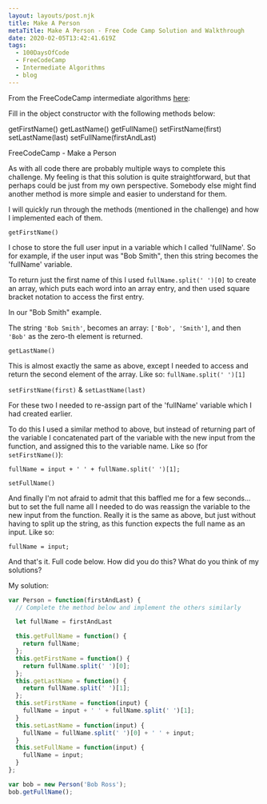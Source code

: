 ```yaml
---
layout: layouts/post.njk
title: Make A Person
metaTitle: Make A Person - Free Code Camp Solution and Walkthrough
date: 2020-02-05T13:42:41.619Z
tags:
  - 100DaysOfCode
  - FreeCodeCamp
  - Intermediate Algorithms
  - blog
---
```

From the FreeCodeCamp intermediate algorithms [here](https://www.freecodecamp.org/learn/javascript-algorithms-and-data-structures/intermediate-algorithm-scripting/make-a-persons):

Fill in the object constructor with the following methods below:

getFirstName()
getLastName()
getFullName()
setFirstName(first)
setLastName(last)
setFullName(firstAndLast)

FreeCodeCamp - Make a Person

As with all code there are probably multiple ways to complete this challenge. My feeling is that this solution is quite straightforward, but that perhaps could be just from my own perspective. Somebody else might find another method is more simple and easier to understand for them.

I will quickly run through the methods (mentioned in the challenge) and how I implemented each of them.

`getFirstName()`

I chose to store the full user input in a variable which I called 'fullName'. So for example, if the user input was "Bob Smith", then this string becomes the 'fullName' variable.

To return just the first name of this I used `fullName.split(' ')[0]` to create an array, which puts each word into an array entry, and then used square bracket notation to access the first entry.

In our "Bob Smith" example.

The string `'Bob Smith'`, becomes an array: `['Bob', 'Smith']`, and then `'Bob'` as the zero-th element is returned.

`getLastName()`

This is almost exactly the same as above, except I needed to access and return the second element of the array. Like so: `fullName.split(' ')[1]`

`setFirstName(first)` & `setLastName(last)`

For these two I needed to re-assign part of the 'fullName' variable which I had created earlier.

To do this I used a similar method to above, but instead of returning part of the variable I concatenated part of the variable with the new input from the function, and assigned this to the variable name. Like so (for `setFirstName()`):

`fullName = input + ' ' + fullName.split(' ')[1];`

`setFullName()`

And finally I'm not afraid to admit that this baffled me for a few seconds... but to set the full name all I needed to do was reassign the variable to the new input from the function. Really it is the same as above, but just without having to split up the string, as this function expects the full name as an input. Like so:

`fullName = input;`

And that's it. Full code below. How did you do this? What do you think of my solutions?

My solution:

```javascript
var Person = function(firstAndLast) {
  // Complete the method below and implement the others similarly

  let fullName = firstAndLast

  this.getFullName = function() {
    return fullName;
  };
  this.getFirstName = function() {
    return fullName.split(' ')[0];
  };
  this.getLastName = function() {
    return fullName.split(' ')[1];
  };
  this.setFirstName = function(input) {
    fullName = input + ' ' + fullName.split(' ')[1];
  }
  this.setLastName = function(input) {
    fullName = fullName.split(' ')[0] + ' ' + input;
  }
  this.setFullName = function(input) {
    fullName = input;
  }
};

var bob = new Person('Bob Ross');
bob.getFullName();
```
